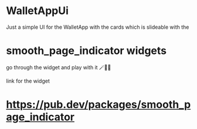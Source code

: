 # WalletAppUi

Just a simple UI for the WalletApp with the cards which is slideable with the 
# smooth_page_indicator widgets 
go through the widget and play with it 🪄🧑‍🎓

link for the widget
# https://pub.dev/packages/smooth_page_indicator
